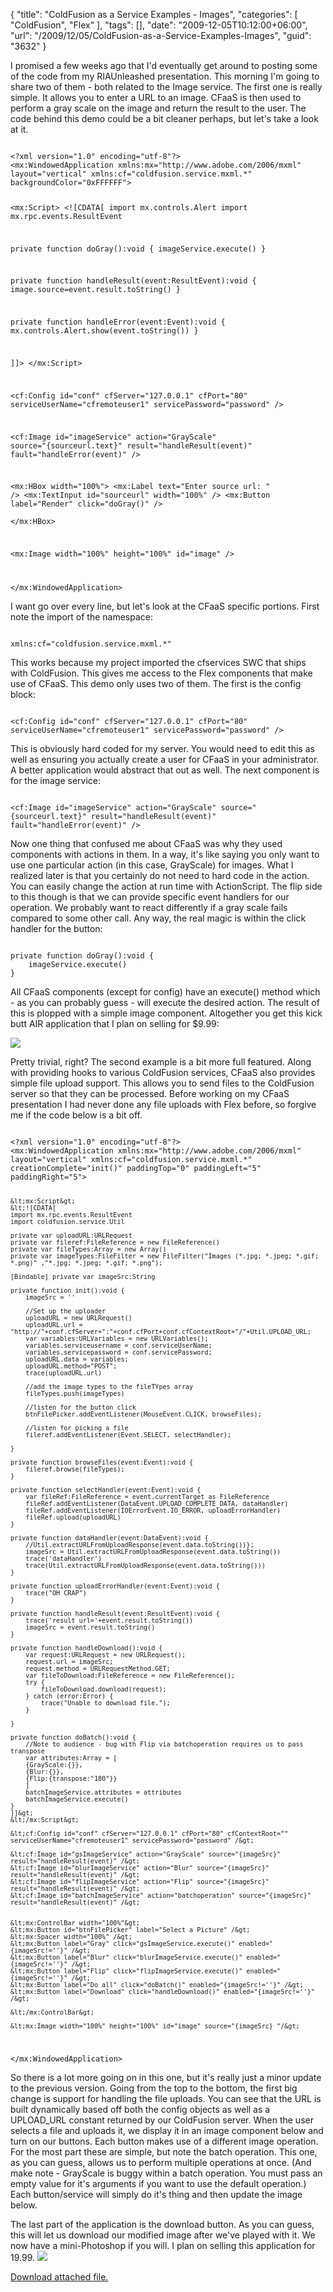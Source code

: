 {
	"title": "ColdFusion as a Service Examples - Images",
	"categories": [
		"ColdFusion",
		"Flex"
	],
	"tags": [],
	"date": "2009-12-05T10:12:00+06:00",
	"url": "/2009/12/05/ColdFusion-as-a-Service-Examples-Images",
	"guid": "3632"
}

I promised a few weeks ago that I'd eventually get around to posting some of the code from my RIAUnleashed presentation. This morning I'm going to share two of them - both related to the Image service. The first one is really simple. It allows you to enter a URL to an image. CFaaS is then used to perform a gray scale on the image and return the result to the user. The code behind this demo could be a bit cleaner perhaps, but let's take a look at it.
<!--more-->
<code>
&lt;?xml version="1.0" encoding="utf-8"?&gt;
&lt;mx:WindowedApplication xmlns:mx="http://www.adobe.com/2006/mxml" layout="vertical" xmlns:cf="coldfusion.service.mxml.*" backgroundColor="0xFFFFFF"&gt;

&lt;mx:Script&gt;
&lt;![CDATA[
import mx.controls.Alert
import mx.rpc.events.ResultEvent

private function doGray():void {
	imageService.execute()
}

private function handleResult(event:ResultEvent):void {
	image.source=event.result.toString()
}

private function handleError(event:Event):void {
	mx.controls.Alert.show(event.toString())
}

]]&gt;
&lt;/mx:Script&gt;

&lt;cf:Config id="conf" cfServer="127.0.0.1" cfPort="80" serviceUserName="cfremoteuser1" servicePassword="password" /&gt;

&lt;cf:Image id="imageService" action="GrayScale" source="{sourceurl.text}" result="handleResult(event)" fault="handleError(event)" /&gt;

&lt;mx:HBox width="100%"&gt;
	&lt;mx:Label text="Enter source url: " /&gt; &lt;mx:TextInput id="sourceurl" width="100%" /&gt; &lt;mx:Button label="Render" click="doGray()" /&gt;		
&lt;/mx:HBox&gt;

&lt;mx:Image width="100%" height="100%" id="image" /&gt;

&lt;/mx:WindowedApplication&gt;
</code>

I want go over every line, but let's look at the CFaaS specific portions. First note the import of the namespace:

<code>
xmlns:cf="coldfusion.service.mxml.*"
</code>

This works because my project imported the cfservices SWC that ships with ColdFusion. This gives me access to the Flex components that make use of CFaaS. This demo only uses two of them. The first is the config block:

<code>
&lt;cf:Config id="conf" cfServer="127.0.0.1" cfPort="80" serviceUserName="cfremoteuser1" servicePassword="password" /&gt;
</code>

This is obviously hard coded for my server. You would need to edit this as well as ensuring you actually create a user for CFaaS in your administrator. A better application would abstract that out as well. The next component is for the image service:

<code>
&lt;cf:Image id="imageService" action="GrayScale" source="{sourceurl.text}" result="handleResult(event)" fault="handleError(event)" /&gt;
</code>

Now one thing that confused me about CFaaS was why they used components with actions in them. In a way, it's like saying you only want to use one particular action (in this case, GrayScale) for images. What I realized later is that you certainly do not need to hard code in the action. You can easily change the action at run time with ActionScript. The flip side to this though is that we can provide specific event handlers for our operation. We probably want to react differently if a gray scale fails compared to some other call. Any way, the real magic is within the click handler for the button:

<code>
private function doGray():void {
	imageService.execute()
}
</code>

All CFaaS components (except for config) have an execute() method which - as you can probably guess - will execute the desired action. The result of this is plopped with a simple image component. Altogether you get this kick butt AIR application that I plan on selling for $9.99:

<img src="http://static.raymondcamden.com/images/Picture 263.png" />

Pretty trivial, right? The second example is a bit more full featured. Along with providing hooks to various ColdFusion services, CFaaS also provides simple file upload support. This allows you to send files to the ColdFusion server so that they can be processed. Before working on my CFaaS presentation I had never done any file uploads with Flex before, so forgive me if the code below is a bit off. 

<code>
&lt;?xml version="1.0" encoding="utf-8"?&gt;
&lt;mx:WindowedApplication xmlns:mx="http://www.adobe.com/2006/mxml" layout="vertical" xmlns:cf="coldfusion.service.mxml.*" creationComplete="init()" paddingTop="0" paddingLeft="5" paddingRight="5"&gt;
	
	&lt;mx:Script&gt;
	&lt;![CDATA[
	import mx.rpc.events.ResultEvent
	import coldfusion.service.Util
	
	private var uploadURL:URLRequest
	private var fileref:FileReference = new FileReference()
	private var fileTypes:Array = new Array()
	private var imageTypes:FileFilter = new FileFilter("Images (*.jpg; *.jpeg; *.gif; *.png)" ,"*.jpg; *.jpeg; *.gif; *.png");	
	
	[Bindable] private var imageSrc:String
	
	private function init():void {
		imageSrc = ''
		
		//Set up the uploader
		uploadURL = new URLRequest()		
		uploadURL.url = "http://"+conf.cfServer+":"+conf.cfPort+conf.cfContextRoot+"/"+Util.UPLOAD_URL; 
		var variables:URLVariables = new URLVariables();
		variables.serviceusername = conf.serviceUserName; 
		variables.servicepassword = conf.servicePassword; 
		uploadURL.data = variables; 
		uploadURL.method="POST";		
		trace(uploadURL.url)

		//add the image types to the fileTYpes array
		fileTypes.push(imageTypes)
		
		//listen for the button click
		btnFilePicker.addEventListener(MouseEvent.CLICK, browseFiles);

		//listen for picking a file
		fileref.addEventListener(Event.SELECT, selectHandler);
		
	}			

	private function browseFiles(event:Event):void {
		fileref.browse(fileTypes);
	}

	private function selectHandler(event:Event):void {
		var fileRef:FileReference = event.currentTarget as FileReference
		fileRef.addEventListener(DataEvent.UPLOAD_COMPLETE_DATA, dataHandler)
		fileRef.addEventListener(IOErrorEvent.IO_ERROR, uploadErrorHandler)
		fileRef.upload(uploadURL)
	}	

	private function dataHandler(event:DataEvent):void {
		//Util.extractURLFromUploadResponse(event.data.toString())}; 
		imageSrc = Util.extractURLFromUploadResponse(event.data.toString())
		trace('dataHandler')
		trace(Util.extractURLFromUploadResponse(event.data.toString()))
	}
	
	private function uploadErrorHandler(event:Event):void {
		trace("OH CRAP")
	}
	
	private function handleResult(event:ResultEvent):void {
		trace('result url='+event.result.toString())
		imageSrc = event.result.toString()
	}
	
	private function handleDownload():void {
		var request:URLRequest = new URLRequest();
		request.url = imageSrc;
		request.method = URLRequestMethod.GET;
		var fileToDownload:FileReference = new FileReference();
		try {
			fileToDownload.download(request);
		} catch (error:Error) {
			trace("Unable to download file.");
		}

	}
	
	private function doBatch():void {
		//Note to audience - bug with Flip via batchoperation requires us to pass transpose
		var attributes:Array = [
		{GrayScale:{}},
		{Blur:{}},
		{Flip:{transpose:"180"}}
		]
		batchImageService.attributes = attributes
		batchImageService.execute()
	}
	]]&gt;
	&lt;/mx:Script&gt;

	&lt;cf:Config id="conf" cfServer="127.0.0.1" cfPort="80" cfContextRoot="" serviceUserName="cfremoteuser1" servicePassword="password" /&gt;
	
	&lt;cf:Image id="gsImageService" action="GrayScale" source="{imageSrc}" result="handleResult(event)" /&gt;
	&lt;cf:Image id="blurImageService" action="Blur" source="{imageSrc}" result="handleResult(event)" /&gt;
	&lt;cf:Image id="flipImageService" action="Flip" source="{imageSrc}" result="handleResult(event)" /&gt;
	&lt;cf:Image id="batchImageService" action="batchoperation" source="{imageSrc}" result="handleResult(event)" /&gt;
	
	
	&lt;mx:ControlBar width="100%"&gt;		
	&lt;mx:Button id="btnFilePicker" label="Select a Picture" /&gt;
	&lt;mx:Spacer width="100%" /&gt;
	&lt;mx:Button label="Gray" click="gsImageService.execute()" enabled="{imageSrc!=''}" /&gt;
	&lt;mx:Button label="Blur" click="blurImageService.execute()" enabled="{imageSrc!=''}" /&gt;	
	&lt;mx:Button label="Flip" click="flipImageService.execute()" enabled="{imageSrc!=''}" /&gt;
	&lt;mx:Button label="Do all" click="doBatch()" enabled="{imageSrc!=''}" /&gt;	
	&lt;mx:Button label="Download" click="handleDownload()" enabled="{imageSrc!=''}" /&gt;	
	
	&lt;/mx:ControlBar&gt;

	&lt;mx:Image width="100%" height="100%" id="image" source="{imageSrc} "/&gt;
&lt;/mx:WindowedApplication&gt;
</code>

So there is a lot more going on in this one, but it's really just a minor update to the previous version. Going from the top to the bottom, the first big change is support for handling the file uploads. You can see that the URL is built dynamically based off both the config objects as well as a UPLOAD_URL constant returned by our ColdFusion server. When the user selects a file and uploads it, we display it in an image component below and turn on our buttons. Each button makes use of a different image operation. For the most part these are simple, but note the batch operation. This one, as you can guess, allows us to perform multiple operations at once. (And make note - GrayScale is buggy within a batch operation. You must pass an empty value for it's arguments if you want to use the default operation.) Each button/service will simply do it's thing and then update the image below. 

The last part of the application is the download button. As you can guess, this will let us download our modified image after we've played with it. We now have a mini-Photoshop if you will. I plan on selling this application for 19.99. 
<img src="http://static.raymondcamden.com/images/cfjedi/Picture 341.png" /><p><a href='enclosures/C%3A%5Chosts%5C2009%2Ecoldfusionjedi%2Ecom%5Cenclosures%2Fimagedemos%2Ezip'>Download attached file.</a></p>